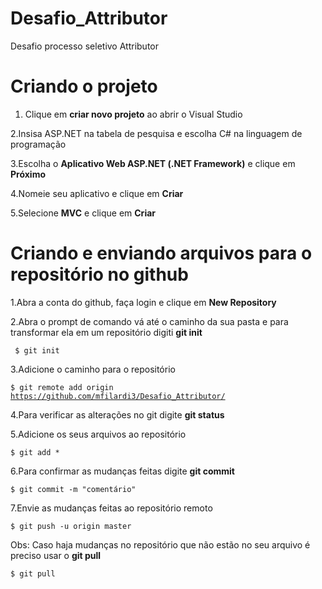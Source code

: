 # Desafio_Attributor

<p>Desafio processo seletivo Attributor</p>

<h1><b>Criando o projeto</b></h1>

1. Clique em <b>criar novo projeto</b> ao abrir o Visual Studio

2.Insisa ASP.NET na tabela de pesquisa e escolha C# na linguagem de programação

3.Escolha o <b>Aplicativo Web ASP.NET (.NET Framework)</b> e clique em <b>Próximo</b>

4.Nomeie seu aplicativo e clique em <b>Criar</b> 

5.Selecione <b>MVC</b> e clique em <b>Criar</b>

<h1><b>Criando e enviando arquivos para o repositório no github</b></h1>

1.Abra a conta do github, faça login e clique em <b>New Repository</b>

2.Abra o prompt de comando vá até o caminho da sua pasta e para transformar ela em um repositório digiti <b>git init</b>

<code> $ git init </code>

3.Adicione o caminho para o repositório

<code>$ git remote add origin https://github.com/mfilardi3/Desafio_Attributor/</code>

4.Para verificar as alterações no git digite <b>git status</b>

5.Adicione os seus arquivos ao repositório 

<code>$ git add *</code>

6.Para confirmar as mudanças feitas digite <b>git commit</b>

<code>$ git commit -m "comentário"</code>

7.Envie as mudanças feitas ao repositório remoto

<code>$ git push -u origin master</code>

Obs: Caso haja mudanças no repositório que não estão no seu arquivo é preciso usar o <b>git pull</b>

<code>$ git pull</code>
